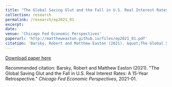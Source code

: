 ```yaml
---
title: "The Global Saving Glut and the Fall in U.S. Real Interest Rates: A 15-Year Retrospective"
collection: research
permalink: /research/ep2021_01
excerpt: 
date:
venue: 'Chicago Fed Economic Perspectives'
paperurl: 'http://mattheweaston.github.io/files/ep2021_01.pdf'
citation: 'Barsky, Robert and Matthew Easton (2021). &quot;The Global Saving Glut and the Fall in U.S. Real Interest Rates: A 15-Year Retrospective.&quot; <i>Chicago Fed Economic Perspectives</i>, 2021-01.'
---
```


[Download paper here](http://mattheweaston.github.io/files/ep2021_01.pdf)

Recommended citation: Barsky, Robert and Matthew Easton (2021). &quot;The Global Saving Glut and the Fall in U.S. Real Interest Rates: A 15-Year Retrospective.&quot; <i>Chicago Fed Economic Perspectives</i>, 2021-01.